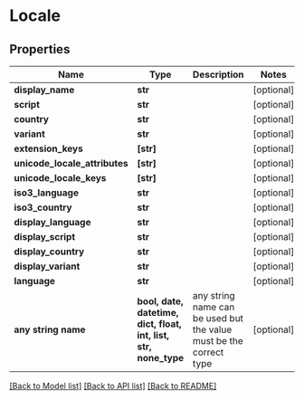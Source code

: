 # Locale


## Properties
Name | Type | Description | Notes
------------ | ------------- | ------------- | -------------
**display_name** | **str** |  | [optional] 
**script** | **str** |  | [optional] 
**country** | **str** |  | [optional] 
**variant** | **str** |  | [optional] 
**extension_keys** | **[str]** |  | [optional] 
**unicode_locale_attributes** | **[str]** |  | [optional] 
**unicode_locale_keys** | **[str]** |  | [optional] 
**iso3_language** | **str** |  | [optional] 
**iso3_country** | **str** |  | [optional] 
**display_language** | **str** |  | [optional] 
**display_script** | **str** |  | [optional] 
**display_country** | **str** |  | [optional] 
**display_variant** | **str** |  | [optional] 
**language** | **str** |  | [optional] 
**any string name** | **bool, date, datetime, dict, float, int, list, str, none_type** | any string name can be used but the value must be the correct type | [optional]

[[Back to Model list]](../README.md#documentation-for-models) [[Back to API list]](../README.md#documentation-for-api-endpoints) [[Back to README]](../README.md)


